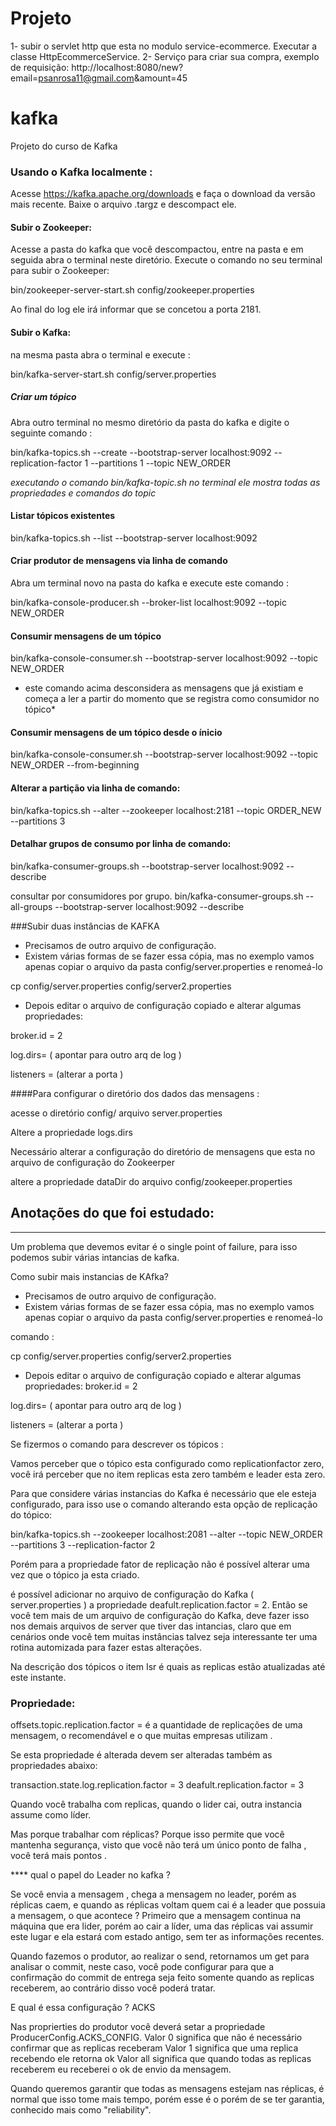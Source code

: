 # Projeto
1- subir o servlet http que esta no modulo service-ecommerce.
   Executar a classe HttpEcommerceService.
2- Serviço para criar sua compra, exemplo de requisição:
    http://localhost:8080/new?email=psanrosa11@gmail.com&amount=45


# kafka
Projeto do curso de Kafka

### Usando o Kafka localmente :

Acesse https://kafka.apache.org/downloads e faça o download da versão mais recente.
Baixe o arquivo .targz e descompact ele.

#### Subir o Zookeeper: 
Acesse a pasta do kafka que você descompactou, entre na pasta e em seguida abra o terminal neste diretório.
Execute o comando no seu terminal para subir o Zookeeper:
 
  bin/zookeeper-server-start.sh config/zookeeper.properties

Ao final do log ele irá informar que se concetou a porta 2181.

#### Subir o Kafka:
 na mesma pasta abra o terminal e execute :

 bin/kafka-server-start.sh config/server.properties
 
 ##### Criar um tópico
 Abra outro terminal no mesmo diretório da pasta do kafka e digite o seguinte comando :
 
 bin/kafka-topics.sh --create --bootstrap-server localhost:9092 --replication-factor 1 --partitions 1 --topic NEW_ORDER

*executando o comando  bin/kafka-topic.sh no terminal ele mostra todas as propriedades e comandos do topic*

#### Listar tópicos existentes

bin/kafka-topics.sh --list --bootstrap-server localhost:9092

#### Criar produtor de mensagens via linha de comando

Abra um terminal novo na pasta do kafka e execute este comando :

bin/kafka-console-producer.sh --broker-list localhost:9092 --topic NEW_ORDER

#### Consumir mensagens de um tópico

bin/kafka-console-consumer.sh --bootstrap-server localhost:9092 --topic NEW_ORDER

* este comando acima desconsidera as mensagens que já existiam e começa a ler a partir do momento que se registra como consumidor no tópico*

#### Consumir mensagens de um tópico desde o ínicio

bin/kafka-console-consumer.sh --bootstrap-server localhost:9092 --topic NEW_ORDER --from-beginning

#### Alterar a partição via linha de comando:

bin/kafka-topics.sh --alter --zookeeper localhost:2181 --topic ORDER_NEW --partitions 3

#### Detalhar grupos de consumo por linha de comando:

bin/kafka-consumer-groups.sh --bootstrap-server localhost:9092 --describe

consultar por consumidores por grupo.
bin/kafka-consumer-groups.sh --all-groups --bootstrap-server localhost:9092 --describe

###Subir duas instâncias de KAFKA

- Precisamos de outro arquivo de configuração.
- Existem várias formas de se fazer essa cópia, mas no exemplo vamos apenas copiar o arquivo da pasta config/server.properties e renomeá-lo 

cp config/server.properties config/server2.properties

- Depois editar o arquivo de configuração copiado e alterar algumas propriedades:

broker.id = 2

log.dirs= ( apontar para outro arq de log )

listeners = (alterar a porta )

####Para configurar o diretório dos dados das mensagens :

acesse o diretório config/ arquivo server.properties

Altere a propriedade logs.dirs

Necessário alterar a configuração do diretório de mensagens que esta no arquivo de configuração do Zookeerper

altere a propriedade dataDir do arquivo config/zookeeper.properties


## Anotações do que foi estudado:

------------------------------------------------------------------------------------------------
Um problema que devemos evitar é o single point of failure, para isso podemos subir várias intancias de kafka.

Como subir mais instancias de KAfka?

- Precisamos de outro arquivo de configuração.
- Existem várias formas de se fazer essa cópia, mas no exemplo vamos apenas copiar o arquivo da pasta config/server.properties e renomeá-lo 

comando :

cp config/server.properties config/server2.properties

- Depois editar o arquivo de configuração copiado e alterar algumas propriedades:
broker.id = 2

log.dirs= ( apontar para outro arq de log )

listeners = (alterar a porta )

Se fizermos o comando para descrever os tópicos :

Vamos perceber que o tópico esta configurado como replicationfactor zero, você irá perceber que no item replicas esta zero também e leader esta zero.

Para que considere várias instancias do Kafka é necessário que ele esteja configurado, para isso use o comando alterando esta opção de replicação do tópico:

bin/kafka-topics.sh --zookeeper localhost:2081 --alter --topic NEW_ORDER --partitions 3 --replication-factor 2

Porém para a propriedade fator de replicação não é possível alterar uma vez que o tópico ja esta criado.

é possível adicionar no arquivo de configuração do Kafka ( server.properties ) a propriedade deafult.replication.factor = 2.
Então se você tem mais de um arquivo de configuração do Kafka, deve fazer isso nos demais arquivos de server que tiver das intancias, claro que em cenários onde você tem muitas instâncias talvez seja interessante ter uma rotina automizada para fazer estas alterações.

Na descrição dos tópicos o item Isr é quais as replicas estão atualizadas até este instante.


### Propriedade:


offsets.topic.replication.factor = é a quantidade de replicações de uma mensagem, o recomendável e o que muitas empresas utilizam .

Se esta propriedade é alterada devem ser alteradas também as propriedades abaixo:

transaction.state.log.replication.factor = 3
deafult.replication.factor = 3


Quando você trabalha com replicas, quando o lider cai, outra instancia assume como líder.

Mas porque trabalhar com réplicas? Porque isso permite que você mantenha segurança, visto que você não terá um único ponto de falha , você terá mais pontos .

**** qual o papel do Leader no kafka ?

Se você envia a mensagem , chega a mensagem no leader, porém as réplicas caem, e quando as réplicas voltam quem cai é a leader que possuia a mensagem, o que acontece ? Primeiro que a mensagem continua na máquina que era lider, porém ao cair a líder, uma das réplicas vai assumir este lugar e ela estará com estado antigo, sem ter as informações recentes. 

Quando fazemos o produtor, ao realizar o send, retornamos um get para analisar o commit, neste caso, você pode configurar para que a confirmação do commit de entrega seja feito somente quando as replicas receberem, ao contrário disso você poderá tratar.

E qual é essa configuração ? ACKS

Nas proprierties do produtor você deverá setar a propriedade ProducerConfig.ACKS_CONFIG.
Valor 0 significa que não é necessário confirmar que as replicas receberam
Valor 1 significa que uma replica recebendo ele retorna ok
Valor all significa que quando todas as replicas receberem eu receberei o ok de envio da mensagem.

Quando queremos garantir que todas as mensagens estejam nas réplicas, é normal que isso tome mais tempo, porém esse é o porém de se ter garantia, conhecido mais como "reliability".

